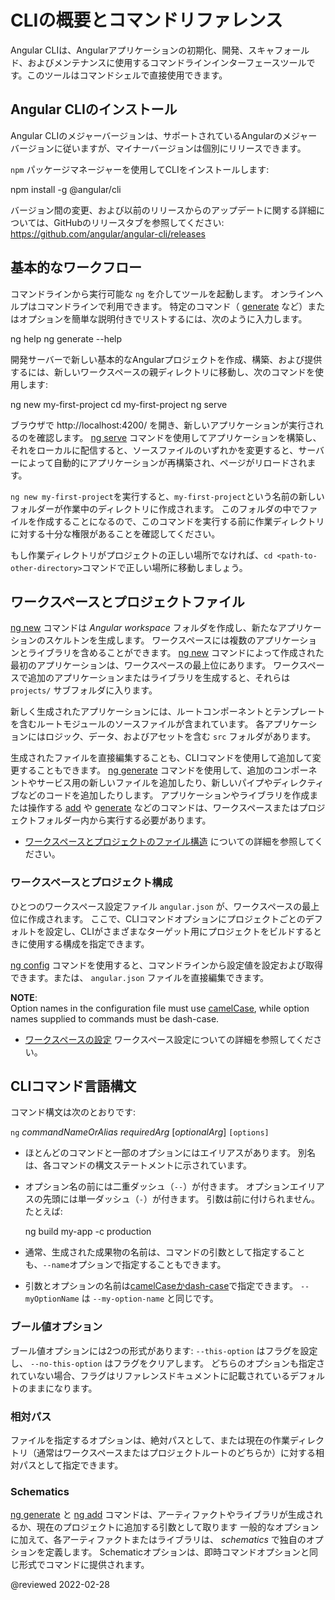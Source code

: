 # CLIの概要とコマンドリファレンス

Angular CLIは、Angularアプリケーションの初期化、開発、スキャフォールド、およびメンテナンスに使用するコマンドラインインターフェースツールです。このツールはコマンドシェルで直接使用できます。

## Angular CLIのインストール

Angular CLIのメジャーバージョンは、サポートされているAngularのメジャーバージョンに従いますが、マイナーバージョンは個別にリリースできます。

`npm` パッケージマネージャーを使用してCLIをインストールします:

<code-example format="shell" language="shell">

npm install -g &commat;angular/cli

</code-example>

バージョン間の変更、および以前のリリースからのアップデートに関する詳細については、GitHubのリリースタブを参照してください: https://github.com/angular/angular-cli/releases

## 基本的なワークフロー

コマンドラインから実行可能な `ng` を介してツールを起動します。
オンラインヘルプはコマンドラインで利用できます。
特定のコマンド（ [generate](cli/generate) など）またはオプションを簡単な説明付きでリストするには、次のように入力します。

<code-example format="shell" language="shell">

ng help
ng generate --help

</code-example>

開発サーバーで新しい基本的なAngularプロジェクトを作成、構築、および提供するには、新しいワークスペースの親ディレクトリに移動し、次のコマンドを使用します:

<code-example format="shell" language="shell">

ng new my-first-project
cd my-first-project
ng serve

</code-example>

ブラウザで http://localhost:4200/ を開き、新しいアプリケーションが実行されるのを確認します。
[ng serve](cli/serve) コマンドを使用してアプリケーションを構築し、それをローカルに配信すると、ソースファイルのいずれかを変更すると、サーバーによって自動的にアプリケーションが再構築され、ページがリロードされます。

<div class="alert is-helpful">

`ng new my-first-project`を実行すると、`my-first-project`という名前の新しいフォルダーが作業中のディレクトリに作成されます。
このフォルダの中でファイルを作成することになるので、このコマンドを実行する前に作業ディレクトリに対する十分な権限があることを確認してください。

もし作業ディレクトリがプロジェクトの正しい場所でなければ、`cd <path-to-other-directory>`コマンドで正しい場所に移動しましょう。

</div>

## ワークスペースとプロジェクトファイル

[ng new](cli/new) コマンドは *Angular workspace* フォルダを作成し、新たなアプリケーションのスケルトンを生成します。
ワークスペースには複数のアプリケーションとライブラリを含めることができます。
[ng new](cli/new) コマンドによって作成された最初のアプリケーションは、ワークスペースの最上位にあります。
ワークスペースで追加のアプリケーションまたはライブラリを生成すると、それらは `projects/` サブフォルダに入ります。

新しく生成されたアプリケーションには、ルートコンポーネントとテンプレートを含むルートモジュールのソースファイルが含まれています。
各アプリケーションにはロジック、データ、およびアセットを含む `src` フォルダがあります。

生成されたファイルを直接編集することも、CLIコマンドを使用して追加して変更することもできます。
[ng generate](cli/generate) コマンドを使用して、追加のコンポーネントやサービス用の新しいファイルを追加したり、新しいパイプやディレクティブなどのコードを追加したりします。
アプリケーションやライブラリを作成または操作する [add](cli/add) や [generate](cli/generate) などのコマンドは、ワークスペースまたはプロジェクトフォルダー内から実行する必要があります。

*   [ワークスペースとプロジェクトのファイル構造](guide/file-structure) についての詳細を参照してください。

### ワークスペースとプロジェクト構成

ひとつのワークスペース設定ファイル `angular.json` が、ワークスペースの最上位に作成されます。
ここで、CLIコマンドオプションにプロジェクトごとのデフォルトを設定し、CLIがさまざまなターゲット用にプロジェクトをビルドするときに使用する構成を指定できます。

[ng config](cli/config) コマンドを使用すると、コマンドラインから設定値を設定および取得できます。または、 `angular.json` ファイルを直接編集できます。

<div class="alert is-helpful">

**NOTE**: <br />
Option names in the configuration file must use [camelCase](guide/glossary#case-types), while option names supplied to commands must be dash-case.

</div>

*   [ワークスペースの設定](guide/workspace-config) ワークスペース設定についての詳細を参照してください。

## CLIコマンド言語構文

コマンド構文は次のとおりです:

`ng` *commandNameOrAlias* *requiredArg* [*optionalArg*] `[options]`

*   ほとんどのコマンドと一部のオプションにはエイリアスがあります。
    別名は、各コマンドの構文ステートメントに示されています。

*   オプション名の前には二重ダッシュ（`--`）が付きます。
    オプションエイリアスの先頭には単一ダッシュ（`-`）が付きます。
    引数は前に付けられません。
    たとえば: 
    
    <code-example format="shell" language="shell">

    ng build my-app -c production

    </code-example>

*   通常、生成された成果物の名前は、コマンドの引数として指定することも、`--name`オプションで指定することもできます。

*   引数とオプションの名前は[camelCaseかdash-case](guide/glossary#case-types)で指定できます。
    `--myOptionName` は `--my-option-name` と同じです。

### ブール値オプション

ブール値オプションには2つの形式があります: `--this-option` はフラグを設定し、 `--no-this-option` はフラグをクリアします。
どちらのオプションも指定されていない場合、フラグはリファレンスドキュメントに記載されているデフォルトのままになります。

### 相対パス

ファイルを指定するオプションは、絶対パスとして、または現在の作業ディレクトリ（通常はワークスペースまたはプロジェクトルートのどちらか）に対する相対パスとして指定できます。

### Schematics

[ng generate](cli/generate) と [ng add](cli/add) コマンドは、アーティファクトやライブラリが生成されるか、現在のプロジェクトに追加する引数として取ります
一般的なオプションに加えて、各アーティファクトまたはライブラリは、 *schematics* で独自のオプションを定義します。
Schematicオプションは、即時コマンドオプションと同じ形式でコマンドに提供されます。

<!-- links -->

<!-- external links -->

<!-- end links -->

@reviewed 2022-02-28
